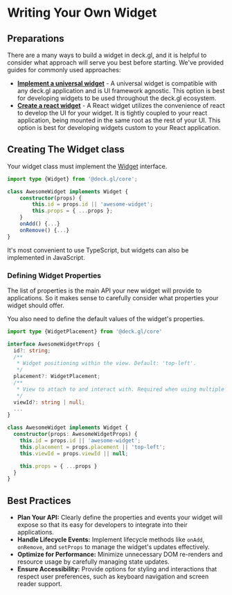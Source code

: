 # Writing Your Own Widget

## Preparations

There are a many ways to build a widget in deck.gl, and it is helpful to consider what approach will serve you best before starting. We've provided guides for commonly used approaches: 

* **[Implement a universal widget](./universal-widgets.md)** - A universal widget is compatible with any deck.gl application and is UI framework agnostic. This option is best for developing widgets to be used throughout the deck.gl ecosystem.
* **[Create a react widget](./react-widgets.md)** - A React widget utilizes the convenience of react to develop the UI for your widget. It is tightly coupled to your react application, being mounted in the same root as the rest of your UI. This option is best for developing widgets custom to your React application. 


## Creating The Widget class

Your widget class must implement the [Widget](../../api-reference/core/widget.md) interface.

```ts
import type {Widget} from '@deck.gl/core';

class AwesomeWidget implements Widget {
    constructor(props) {
        this.id = props.id || 'awesome-widget';
        this.props = { ...props };
    }
    onAdd() {...}
    onRemove() {...}
}
```

It's most convenient to use TypeScript, but widgets can also be implemented in JavaScript.

### Defining Widget Properties

The list of properties is the main API your new widget will provide to
applications. So it makes sense to carefully consider what properties
your widget should offer.

You also need to define the default values of the widget's properties.

```ts
import type {WidgetPlacement} from '@deck.gl/core'

interface AwesomeWidgetProps {
  id?: string;
  /**
   * Widget positioning within the view. Default: 'top-left'.
   */
  placement?: WidgetPlacement;
  /**
   * View to attach to and interact with. Required when using multiple views. Default: null
   */
  viewId?: string | null;
  ...
}

class AwesomeWidget implements Widget {
  constructor(props: AwesomeWidgetProps) {
    this.id = props.id || 'awesome-widget';
    this.placement = props.placement || 'top-left';
    this.viewId = props.viewId || null;

    this.props = { ...props }
  }
}
```

## Best Practices

- **Plan Your API:** Clearly define the properties and events your widget will expose so that its easy for developers to integrate into their applications.
- **Handle Lifecycle Events:** Implement lifecycle methods like `onAdd`, `onRemove`, and `setProps` to manage the widget's updates effectively.
- **Optimize for Performance:** Minimize unnecessary DOM re-renders and resource usage by carefully managing state updates.
- **Ensure Accessibility:** Provide options for styling and interactions that respect user preferences, such as keyboard navigation and screen reader support.